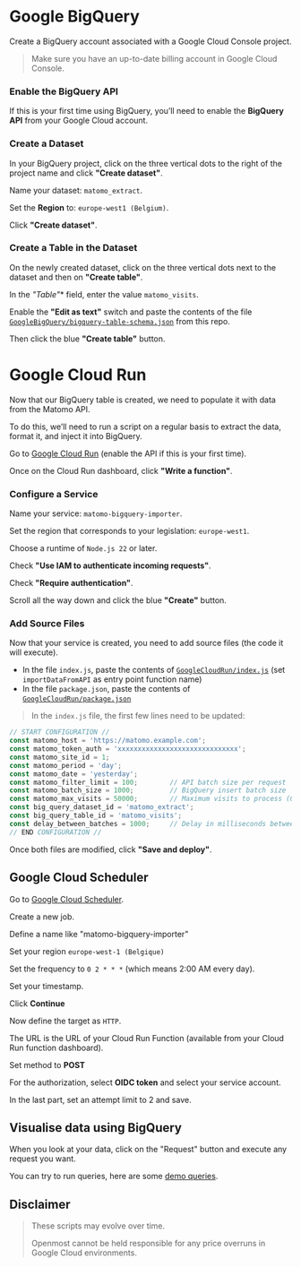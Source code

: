 # Google BigQuery

Create a BigQuery account associated with a Google Cloud Console project.

> Make sure you have an up-to-date billing account in Google Cloud Console.

### Enable the BigQuery API

If this is your first time using BigQuery, you’ll need to enable the **BigQuery API** from your Google Cloud account.

### Create a Dataset

In your BigQuery project, click on the three vertical dots to the right of the project name and click **"Create dataset"**.

Name your dataset: `matomo_extract`.

Set the **Region** to: `europe-west1 (Belgium)`.

Click **"Create dataset"**.

### Create a Table in the Dataset

On the newly created dataset, click on the three vertical dots next to the dataset and then on **"Create table"**.

In the **"Table*"** field, enter the value `matomo_visits`.

Enable the **"Edit as text"** switch and paste the contents of the file [`GoogleBigQuery/bigquery-table-schema.json`](./GoogleBigQuery/bigquery-table-schema.json) from this repo.

Then click the blue **"Create table"** button.

# Google Cloud Run

Now that our BigQuery table is created, we need to populate it with data from the Matomo API.

To do this, we’ll need to run a script on a regular basis to extract the data, format it, and inject it into BigQuery.

Go to [Google Cloud Run](https://console.cloud.google.com/run/) (enable the API if this is your first time).

Once on the Cloud Run dashboard, click **"Write a function"**.

### Configure a Service

Name your service: `matomo-bigquery-importer`.

Set the region that corresponds to your legislation: `europe-west1`.

Choose a runtime of `Node.js 22` or later.

Check **"Use IAM to authenticate incoming requests"**.

Check **"Require authentication"**.

Scroll all the way down and click the blue **"Create"** button.

### Add Source Files

Now that your service is created, you need to add source files (the code it will execute).

- In the file `index.js`, paste the contents of [`GoogleCloudRun/index.js`](./GoogleCloudRun/index.js) (set `importDataFromAPI` as entry point function name)
- In the file `package.json`, paste the contents of [`GoogleCloudRun/package.json`](./GoogleCloudRun/package.json)

> In the `index.js` file, the first few lines need to be updated:

```javascript
// START CONFIGURATION //
const matomo_host = 'https://matomo.example.com';
const matomo_token_auth = 'xxxxxxxxxxxxxxxxxxxxxxxxxxxxxx';
const matomo_site_id = 1;
const matomo_period = 'day';
const matomo_date = 'yesterday'; 
const matomo_filter_limit = 100;        // API batch size per request
const matomo_batch_size = 1000;         // BigQuery insert batch size
const matomo_max_visits = 50000;        // Maximum visits to process (0 = no limit)
const big_query_dataset_id = 'matomo_extract';
const big_query_table_id = 'matomo_visits';
const delay_between_batches = 1000;     // Delay in milliseconds between API calls
// END CONFIGURATION //
```
Once both files are modified, click **"Save and deploy"**.

## Google Cloud Scheduler

Go to [Google Cloud Scheduler](https://console.cloud.google.com/cloudscheduler).

Create a new job.

Define a name like "matomo-bigquery-importer"

Set your region `europe-west-1 (Belgique)`

Set the frequency to `0 2 * * *` (which means 2:00 AM every day).

Set your timestamp.

Click **Continue**

Now define the target as `HTTP`.

The URL is the URL of your Cloud Run Function (available from your Cloud Run function dashboard).

Set method to **POST**

For the authorization, select **OIDC token** and select your service account.

In the last part, set an attempt limit to 2 and save.

## Visualise data using BigQuery

When you look at your data, click on the "Request" button and execute any request you want.

You can try to run queries, here are some [demo queries](./GoogleBigQuery/demo-queries.md).


## Disclaimer

> These scripts may evolve over time.
> 
> Openmost cannot be held responsible for any price overruns in Google Cloud environments.
